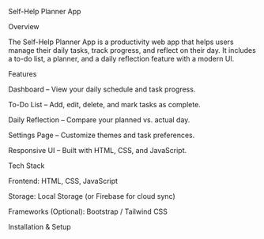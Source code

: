Self-Help Planner App

Overview

The Self-Help Planner App is a productivity web app that helps users manage their daily tasks, track progress, and reflect on their day. It includes a to-do list, a planner, and a daily reflection feature with a modern UI.

Features

Dashboard – View your daily schedule and task progress.

To-Do List – Add, edit, delete, and mark tasks as complete.

Daily Reflection – Compare your planned vs. actual day.

Settings Page – Customize themes and task preferences.

Responsive UI – Built with HTML, CSS, and JavaScript.


Tech Stack

Frontend: HTML, CSS, JavaScript

Storage: Local Storage (or Firebase for cloud sync)

Frameworks (Optional): Bootstrap / Tailwind CSS


Installation & Setup
